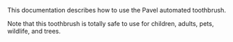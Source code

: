This documentation describes how to use the Pavel automated toothbrush.

Note that this toothbrush is totally safe to use for children, adults, pets, wildlife, and trees.
